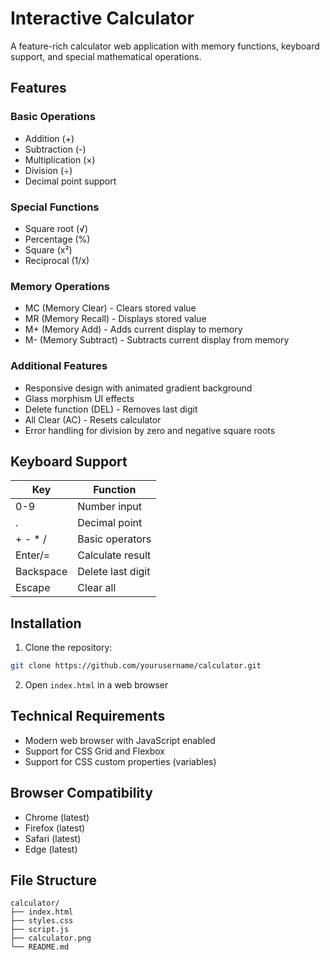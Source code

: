 # Interactive Calculator

A feature-rich calculator web application with memory functions, keyboard support, and special mathematical operations.

## Features

### Basic Operations
- Addition (+)
- Subtraction (-)
- Multiplication (×)
- Division (÷)
- Decimal point support

### Special Functions
- Square root (√)
- Percentage (%)
- Square (x²)
- Reciprocal (1/x)

### Memory Operations
- MC (Memory Clear) - Clears stored value
- MR (Memory Recall) - Displays stored value
- M+ (Memory Add) - Adds current display to memory
- M- (Memory Subtract) - Subtracts current display from memory

### Additional Features
- Responsive design with animated gradient background
- Glass morphism UI effects
- Delete function (DEL) - Removes last digit
- All Clear (AC) - Resets calculator
- Error handling for division by zero and negative square roots

## Keyboard Support

| Key           | Function                  |
|---------------|---------------------------|
| 0-9           | Number input             |
| .             | Decimal point            |
| + - * /       | Basic operators          |
| Enter/=       | Calculate result         |
| Backspace     | Delete last digit        |
| Escape        | Clear all               |

## Installation

1. Clone the repository:
```bash
git clone https://github.com/yourusername/calculator.git
```

2. Open `index.html` in a web browser

## Technical Requirements
- Modern web browser with JavaScript enabled
- Support for CSS Grid and Flexbox
- Support for CSS custom properties (variables)

## Browser Compatibility
- Chrome (latest)
- Firefox (latest)
- Safari (latest)
- Edge (latest)

## File Structure
```
calculator/
├── index.html
├── styles.css
├── script.js
├── calculator.png
└── README.md
```
